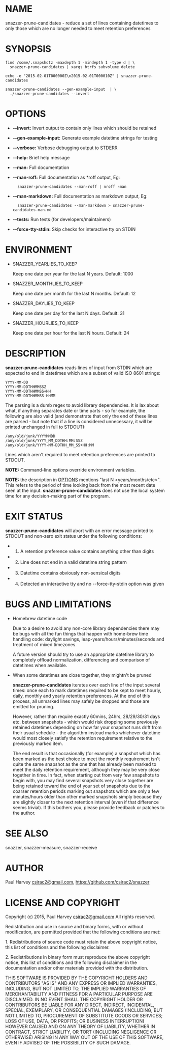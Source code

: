 # NAME

snazzer-prune-candidates - reduce a set of lines containing datetimes to only
those which are no longer needed to meet retention preferences

# SYNOPSIS

    find /some/.snapshotz -maxdepth 1 -mindepth 1 -type d | \
      snazzer-prune-candidates | xargs btrfs subvolume delete

    echo -e "2015-02-01T000000Z\n2015-02-01T000010Z" | snazzer-prune-candidates

    snazzer-prune-candidates --gen-example-input  | \
      ./snazzer-prune-candidates --invert

# OPTIONS

- **--invert:** Invert output to contain only lines which should be retained
- **--gen-example-input:** Generate example datetime strings for testing
- **--verbose:** Verbose debugging output to STDERR
- **--help:** Brief help message
- **--man:** Full documentation
- **--man-roff:** Full documentation as \*roff output, Eg:

        snazzer-prune-candidates --man-roff | nroff -man

- **--man-markdown:** Full documentation as markdown output, Eg:

        snazzer-prune-candidates --man-markdown > snazzer-prune-candidates-man.md

- **--tests:** Run tests (for developers/maintainers)
- **--force-tty-stdin:** Skip checks for interactive tty on STDIN

# ENVIRONMENT

- SNAZZER\_YEARLIES\_TO\_KEEP

    Keep one date per year for the last N years. Default: 1000

- SNAZZER\_MONTHLIES\_TO\_KEEP

    Keep one date per month for the last N months. Default: 12

- SNAZZER\_DAYLIES\_TO\_KEEP

    Keep one date per day for the last N days. Default: 31

- SNAZZER\_HOURLIES\_TO\_KEEP

    Keep one date per hour for the last N hours. Default: 24

# DESCRIPTION

**snazzer-prune-candidates** reads lines of input from STDIN which are expected
to end in datetimes which are a subset of valid ISO 8601 strings:

    YYYY-MM-DD
    YYYY-MM-DDTHHMMSSZ
    YYYY-MM-DDTHHMMSS+HH
    YYYY-MM-DDTHHMMSS-HHMM

The parsing is a dumb regex to avoid library dependencies. It is lax about what,
if anything separates date or time parts - so for example, the following are
also valid (and demonstrate that only the end of these lines are parsed - but
note that if a line is considered unnecessary, it will be printed unchanged in
full to STDOUT):

    /any/old/junk/YYYYMMDD
    /any/old/junk/YYYY_MM_DDTHH:MM:SSZ
    /any/old/junk/YYYY-MM-DDTHH_MM_SS+HH:MM

Lines which aren't required to meet retention preferences are printed to STDOUT.

**NOTE:** Command-line options override environment variables.

**NOTE:** the description in [OPTIONS](https://metacpan.org/pod/OPTIONS) mentions "last N <years/months/etc>".
This refers to the period of time looking back from the most recent date seen at
the input. **snazzer-prune-candidates** does not use the local system time for
any decision-making part of the program.

# EXIT STATUS

**snazzer-prune-candidates** will abort with an error message printed to STDOUT
and non-zero exit status under the following conditions:

- 1. A retention preference value contains anything other than digits
- 2. Line does not end in a valid datetime string pattern
- 3. Datetime contains obviously non-sensical digits
- 4. Detected an interactive tty and no --force-tty-stdin option was given

# BUGS AND LIMITATIONS

- Homebrew datetime code

    Due to a desire to avoid any non-core library dependencies there may be bugs
    with all the fun things that happen with home-brew time handling code: daylight
    savings, leap-years/hours/minutes/seconds and treatment of mixed timezones.

    A future version should try to use an appropriate datetime library to completely
    offload normalization, differencing and comparison of datetimes when available.

- When some datetimes are close together, they mightn't be pruned

    **snazzer-prune-candidates** iterates over each line of the input several times:
    once each to mark datetimes required to be kept to meet hourly, daily, monthly
    and yearly retention preferences. At the end of this process, all unmarked lines
    may safely be dropped and those are emitted for pruning.

    However, rather than require exactly 60mins, 24hrs, 28/29/30/31 days etc.
    between snapshots - which would risk dropping some previously retained datetimes
    depending on how far your snapshot runs drift from their usual schedule - the
    algorithm instead marks whichever datetime would most closely satisfy the
    retention requirement relative to the previously marked item.

    The end result is that occasionally (for example) a snapshot which has been
    marked as the best choice to meet the monthly requirement isn't quite the same
    snapshot as the one that has already been marked to meet the daily retention
    requirement, although they may be very close together in time. In fact, when
    starting out from very few snapshots to begin with, you may find several
    snapshots very close together are being retained toward the end of your set of
    snapshots due to the coarser retention periods marking out snapshots which are
    only a few minutes/hours older than other marked snapshots simply because they
    are slightly closer to the next retention interval (even if that difference
    seems trivial). If this bothers you, please provide feedback or patches to the
    author.

# SEE ALSO

snazzer, snazzer-measure, snazzer-receive

# AUTHOR

Paul Harvey <csirac2@gmail.com>, https://github.com/csirac2/snazzer

# LICENSE AND COPYRIGHT

Copyright (c) 2015, Paul Harvey <csirac2@gmail.com> All rights reserved.

Redistribution and use in source and binary forms, with or without
modification, are permitted provided that the following conditions are met:

1\. Redistributions of source code must retain the above copyright notice, this
list of conditions and the following disclaimer.

2\. Redistributions in binary form must reproduce the above copyright notice,
this list of conditions and the following disclaimer in the documentation
and/or other materials provided with the distribution.

THIS SOFTWARE IS PROVIDED BY THE COPYRIGHT HOLDERS AND CONTRIBUTORS "AS IS" AND
ANY EXPRESS OR IMPLIED WARRANTIES, INCLUDING, BUT NOT LIMITED TO, THE IMPLIED
WARRANTIES OF MERCHANTABILITY AND FITNESS FOR A PARTICULAR PURPOSE ARE
DISCLAIMED. IN NO EVENT SHALL THE COPYRIGHT HOLDER OR CONTRIBUTORS BE LIABLE
FOR ANY DIRECT, INDIRECT, INCIDENTAL, SPECIAL, EXEMPLARY, OR CONSEQUENTIAL
DAMAGES (INCLUDING, BUT NOT LIMITED TO, PROCUREMENT OF SUBSTITUTE GOODS OR
SERVICES; LOSS OF USE, DATA, OR PROFITS; OR BUSINESS INTERRUPTION) HOWEVER
CAUSED AND ON ANY THEORY OF LIABILITY, WHETHER IN CONTRACT, STRICT LIABILITY,
OR TORT (INCLUDING NEGLIGENCE OR OTHERWISE) ARISING IN ANY WAY OUT OF THE USE
OF THIS SOFTWARE, EVEN IF ADVISED OF THE POSSIBILITY OF SUCH DAMAGE.
